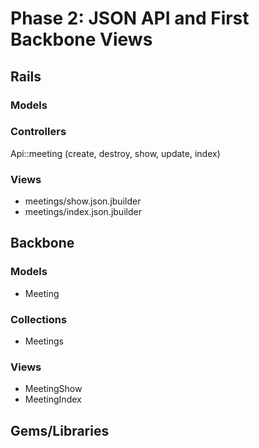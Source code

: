 # Phase 2: JSON API and First Backbone Views

## Rails
### Models

### Controllers
Api::meeting (create, destroy, show, update, index)

### Views
* meetings/show.json.jbuilder
* meetings/index.json.jbuilder

## Backbone
### Models
* Meeting

### Collections
* Meetings

### Views
* MeetingShow
* MeetingIndex

## Gems/Libraries
